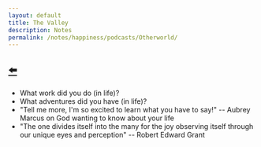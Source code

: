 ```yaml
---
layout: default
title: The Valley
description: Notes
permalink: /notes/happiness/podcasts/Otherworld/
---
```


## [⬅️](/)

- What work did you do (in life)?
- What adventures did you have (in life)?
- "Tell me more, I'm so excited to learn what you have to say!" -- Aubrey Marcus on God wanting to know about your life
- "The one divides itself into the many for the joy observing itself through our unique eyes and perception" -- Robert Edward Grant